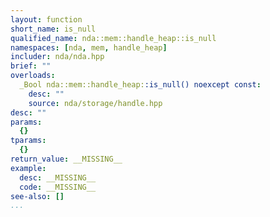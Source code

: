```yaml
---
layout: function
short_name: is_null
qualified_name: nda::mem::handle_heap::is_null
namespaces: [nda, mem, handle_heap]
includer: nda/nda.hpp
brief: ""
overloads:
  _Bool nda::mem::handle_heap::is_null() noexcept const:
    desc: ""
    source: nda/storage/handle.hpp
desc: ""
params:
  {}
tparams:
  {}
return_value: __MISSING__
example:
  desc: __MISSING__
  code: __MISSING__
see-also: []
...
```


